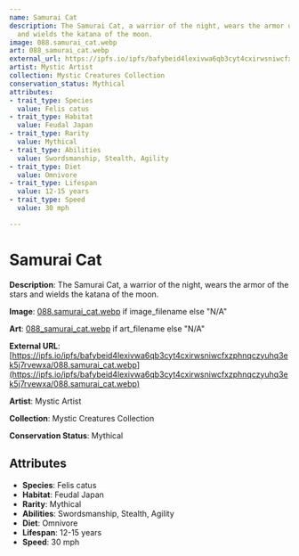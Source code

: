 ```yaml
---
name: Samurai Cat
description: The Samurai Cat, a warrior of the night, wears the armor of the stars
  and wields the katana of the moon.
image: 088.samurai_cat.webp
art: 088_samurai_cat.webp
external_url: https://ipfs.io/ipfs/bafybeid4lexivwa6qb3cyt4cxirwsniwcfxzphnqczyuhq3ek5j7rvewxa/088.samurai_cat.webp
artist: Mystic Artist
collection: Mystic Creatures Collection
conservation_status: Mythical
attributes:
- trait_type: Species
  value: Felis catus
- trait_type: Habitat
  value: Feudal Japan
- trait_type: Rarity
  value: Mythical
- trait_type: Abilities
  value: Swordsmanship, Stealth, Agility
- trait_type: Diet
  value: Omnivore
- trait_type: Lifespan
  value: 12-15 years
- trait_type: Speed
  value: 30 mph

---
```


# Samurai Cat

**Description**: The Samurai Cat, a warrior of the night, wears the armor of the stars and wields the katana of the moon.

**Image**: [088.samurai_cat.webp](./088.samurai_cat.webp) if image_filename else "N/A"

**Art**: [088_samurai_cat.webp](./088_samurai_cat.webp) if art_filename else "N/A"

**External URL**: [https://ipfs.io/ipfs/bafybeid4lexivwa6qb3cyt4cxirwsniwcfxzphnqczyuhq3ek5j7rvewxa/088.samurai_cat.webp](https://ipfs.io/ipfs/bafybeid4lexivwa6qb3cyt4cxirwsniwcfxzphnqczyuhq3ek5j7rvewxa/088.samurai_cat.webp)

**Artist**: Mystic Artist

**Collection**: Mystic Creatures Collection

**Conservation Status**: Mythical

## Attributes
- **Species**: Felis catus
- **Habitat**: Feudal Japan
- **Rarity**: Mythical
- **Abilities**: Swordsmanship, Stealth, Agility
- **Diet**: Omnivore
- **Lifespan**: 12-15 years
- **Speed**: 30 mph
